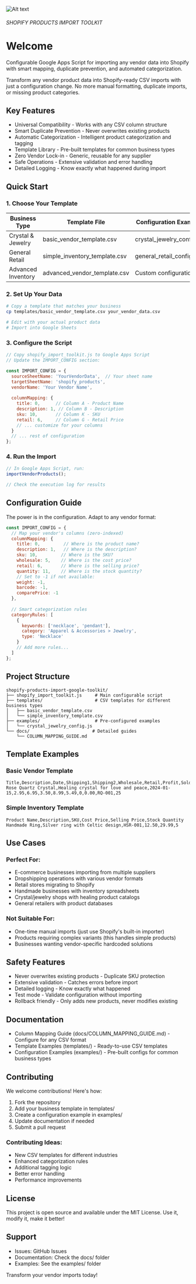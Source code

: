 ![Alt text](google-ico.svg)

###### SHOPIFY PRODUCTS IMPORT TOOLKIT

# Welcome

Configurable Google Apps Script for importing any vendor data into Shopify with smart mapping, duplicate prevention, and automated categorization.

Transform any vendor product data into Shopify-ready CSV imports with just a configuration change. No more manual formatting, duplicate imports, or missing product categories.

## Key Features

- Universal Compatibility - Works with any CSV column structure
- Smart Duplicate Prevention - Never overwrites existing products  
- Automatic Categorization - Intelligent product categorization and tagging
- Template Library - Pre-built templates for common business types
- Zero Vendor Lock-in - Generic, reusable for any supplier
- Safe Operations - Extensive validation and error handling
- Detailed Logging - Know exactly what happened during import

## Quick Start

### 1. Choose Your Template

| Business Type | Template File | Configuration Example |
|---------------|---------------|----------------------|
| Crystal & Jewelry | basic_vendor_template.csv | crystal_jewelry_config.js |
| General Retail | simple_inventory_template.csv | general_retail_config.js |
| Advanced Inventory | advanced_vendor_template.csv | Custom configuration |

### 2. Set Up Your Data

```bash
# Copy a template that matches your business
cp templates/basic_vendor_template.csv your_vendor_data.csv

# Edit with your actual product data
# Import into Google Sheets
```

### 3. Configure the Script

```javascript
// Copy shopify_import_toolkit.js to Google Apps Script
// Update the IMPORT_CONFIG section:

const IMPORT_CONFIG = {
  sourceSheetName: 'YourVendorData',  // Your sheet name
  targetSheetName: 'shopify_products', 
  vendorName: 'Your Vendor Name',
  
  columnMapping: {
    title: 0,      // Column A - Product Name
    description: 1, // Column B - Description
    sku: 10,       // Column K - SKU
    retail: 6,     // Column G - Retail Price
    // ... customize for your columns
  }
  // ... rest of configuration
};
```

### 4. Run the Import

```javascript
// In Google Apps Script, run:
importVendorProducts();

// Check the execution log for results
```

## Configuration Guide

The power is in the configuration. Adapt to any vendor format:

```javascript
const IMPORT_CONFIG = {
  // Map your vendor's columns (zero-indexed)
  columnMapping: {
    title: 0,         // Where is the product name?
    description: 1,   // Where is the description?
    sku: 10,         // Where is the SKU?
    wholesale: 5,    // Where is the cost price?
    retail: 6,       // Where is the selling price?
    quantity: 11,    // Where is the stock quantity?
    // Set to -1 if not available:
    weight: -1,      
    barcode: -1,     
    comparePrice: -1 
  },
  
  // Smart categorization rules
  categoryRules: [
    {
      keywords: ['necklace', 'pendant'],
      category: 'Apparel & Accessories > Jewelry',
      type: 'Necklace'
    }
    // Add more rules...
  ]
};
```

## Project Structure

```
shopify-products-import-google-toolkit/
├── shopify_import_toolkit.js     # Main configurable script
├── templates/                    # CSV templates for different business types
│   ├── basic_vendor_template.csv
│   └── simple_inventory_template.csv
├── examples/                     # Pre-configured examples
│   └── crystal_jewelry_config.js
└── docs/                        # Detailed guides
    └── COLUMN_MAPPING_GUIDE.md
```

## Template Examples

### Basic Vendor Template
```csv
Title,Description,Date,Shipping1,Shipping2,Wholesale,Retail,Profit,Sold,Total,SKU,Quantity
Rose Quartz Crystal,Healing crystal for love and peace,2024-01-15,2.95,6.95,3.50,8.99,5.49,0,0.00,RQ-001,25
```

### Simple Inventory Template  
```csv
Product Name,Description,SKU,Cost Price,Selling Price,Stock Quantity
Handmade Ring,Silver ring with Celtic design,HSR-001,12.50,29.99,5
```

## Use Cases

### Perfect For:
- E-commerce businesses importing from multiple suppliers
- Dropshipping operations with various vendor formats
- Retail stores migrating to Shopify
- Handmade businesses with inventory spreadsheets
- Crystal/jewelry shops with healing product catalogs
- General retailers with product databases

### Not Suitable For:
- One-time manual imports (just use Shopify's built-in importer)
- Products requiring complex variants (this handles simple products)
- Businesses wanting vendor-specific hardcoded solutions

## Safety Features

- Never overwrites existing products - Duplicate SKU protection
- Extensive validation - Catches errors before import
- Detailed logging - Know exactly what happened
- Test mode - Validate configuration without importing
- Rollback friendly - Only adds new products, never modifies existing

## Documentation

- Column Mapping Guide (docs/COLUMN_MAPPING_GUIDE.md) - Configure for any CSV format
- Template Examples (templates/) - Ready-to-use CSV templates
- Configuration Examples (examples/) - Pre-built configs for common business types

## Contributing

We welcome contributions! Here's how:

1. Fork the repository
2. Add your business template in templates/
3. Create a configuration example in examples/
4. Update documentation if needed
5. Submit a pull request

### Contributing Ideas:
- New CSV templates for different industries
- Enhanced categorization rules
- Additional tagging logic
- Better error handling
- Performance improvements

## License

This project is open source and available under the MIT License. Use it, modify it, make it better!

## Support

- Issues: GitHub Issues
- Documentation: Check the docs/ folder
- Examples: See the examples/ folder

Transform your vendor imports today!
